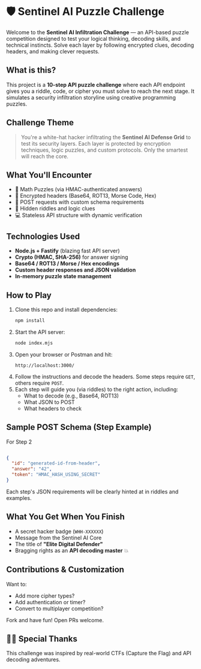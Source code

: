 # 🛡️ Sentinel AI Puzzle Challenge

Welcome to the **Sentinel AI Infiltration Challenge** — an API-based puzzle competition designed to test your logical thinking, decoding skills, and technical instincts. Solve each layer by following encrypted clues, decoding headers, and making clever requests.

## What is this?

This project is a **10-step API puzzle challenge** where each API endpoint gives you a riddle, code, or cipher you must solve to reach the next stage. It simulates a security infiltration storyline using creative programming puzzles.

## Challenge Theme

> You're a white-hat hacker infiltrating the **Sentinel AI Defense Grid** to test its security layers. Each layer is protected by encryption techniques, logic puzzles, and custom protocols. Only the smartest will reach the core.

## What You'll Encounter

* 🔢 Math Puzzles (via HMAC-authenticated answers)
* 🧩 Encrypted headers (Base64, ROT13, Morse Code, Hex)
* 🔐 POST requests with custom schema requirements
* 🧠 Hidden riddles and logic clues
* 💻 Stateless API structure with dynamic verification

## Technologies Used

* **Node.js + Fastify** (blazing fast API server)
* **Crypto (HMAC, SHA-256)** for answer signing
* **Base64 / ROT13 / Morse / Hex encodings**
* **Custom header responses and JSON validation**
* **In-memory puzzle state management**

## How to Play

1. Clone this repo and install dependencies:
   ```bash
   npm install
   ```
2. Start the API server:
   ```bash
   node index.mjs
   ```
3. Open your browser or Postman and hit:
   ```
   http://localhost:3000/
   ```
4. Follow the instructions and decode the headers. Some steps require `GET`, others require `POST`.
5. Each step will guide you (via riddles) to the right action, including:
   * What to decode (e.g., Base64, ROT13)
   * What JSON to POST
   * What headers to check

## Sample POST Schema (Step Example)
For Step 2
```json

{
  "id": "generated-id-from-header",
  "answer": "42",
  "token": "HMAC_HASH_USING_SECRET"
}
```

Each step's JSON requirements will be clearly hinted at in riddles and examples.

## What You Get When You Finish

* A secret hacker badge (`WHH-XXXXXX`)
* Message from the Sentinel AI Core
* The title of **"Elite Digital Defender"**
* Bragging rights as an **API decoding master** 💥

## Contributions & Customization

Want to:
* Add more cipher types?
* Add authentication or timer?
* Convert to multiplayer competition?

Fork and have fun! Open PRs welcome.

## 🧙‍♂️ Special Thanks

This challenge was inspired by real-world CTFs (Capture the Flag) and API decoding adventures.
